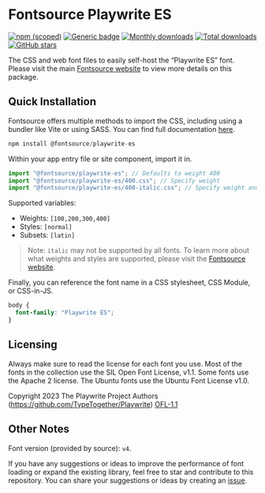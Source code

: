 # Fontsource Playwrite ES

[![npm (scoped)](https://img.shields.io/npm/v/@fontsource/playwrite-es?color=brightgreen)](https://www.npmjs.com/package/@fontsource/playwrite-es) [![Generic badge](https://img.shields.io/badge/fontsource-passing-brightgreen)](https://github.com/fontsource/fontsource) [![Monthly downloads](https://badgen.net/npm/dm/@fontsource/playwrite-es)](https://github.com/fontsource/fontsource) [![Total downloads](https://badgen.net/npm/dt/@fontsource/playwrite-es)](https://github.com/fontsource/fontsource) [![GitHub stars](https://img.shields.io/github/stars/fontsource/fontsource.svg?style=social&label=Star)](https://github.com/fontsource/fontsource/stargazers)

The CSS and web font files to easily self-host the “Playwrite ES” font. Please visit the main [Fontsource website](https://fontsource.org/fonts/playwrite-es) to view more details on this package.

## Quick Installation

Fontsource offers multiple methods to import the CSS, including using a bundler like Vite or using SASS. You can find full documentation [here](https://fontsource.org/docs/getting-started/introduction).

```javascript
npm install @fontsource/playwrite-es
```

Within your app entry file or site component, import it in.

```javascript
import "@fontsource/playwrite-es"; // Defaults to weight 400
import "@fontsource/playwrite-es/400.css"; // Specify weight
import "@fontsource/playwrite-es/400-italic.css"; // Specify weight and style
```

Supported variables:
- Weights: `[100,200,300,400]`
- Styles: `[normal]`
- Subsets: `[latin]`

> Note: `italic` may not be supported by all fonts. To learn more about what weights and styles are supported, please visit the [Fontsource website](https://fontsource.org/fonts/playwrite-es).

Finally, you can reference the font name in a CSS stylesheet, CSS Module, or CSS-in-JS.

```css
body {
  font-family: "Playwrite ES";
}
```

## Licensing
Always make sure to read the license for each font you use. Most of the fonts in the collection use the SIL Open Font License, v1.1. Some fonts use the Apache 2 license. The Ubuntu fonts use the Ubuntu Font License v1.0.

Copyright 2023 The Playwrite Project Authors (https://github.com/TypeTogether/Playwrite)
[OFL-1.1](http://scripts.sil.org/OFL)

## Other Notes
Font version (provided by source): `v4`.

If you have any suggestions or ideas to improve the performance of font loading or expand the existing library, feel free to star and contribute to this repository. You can share your suggestions or ideas by creating an [issue](https://github.com/fontsource/fontsource/issues).